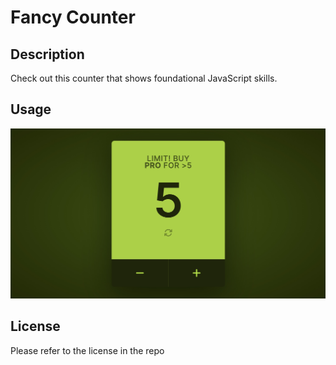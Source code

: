 # Fancy Counter

## Description

Check out this counter that shows foundational JavaScript skills.

## Usage


![alt text](./counter-img.jpeg)



## License

Please refer to the license in the repo